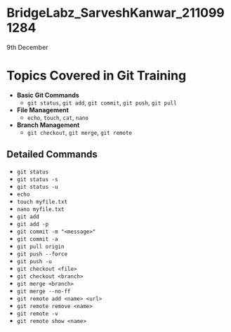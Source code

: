 
# BridgeLabz_SarveshKanwar_2110991284

9th December

# Topics Covered in Git Training

- **Basic Git Commands**
  - `git status`, `git add`, `git commit`, `git push`, `git pull`
- **File Management**
  - `echo`, `touch`, `cat`, `nano`
- **Branch Management**
  - `git checkout`, `git merge`, `git remote`

## Detailed Commands

- `git status`
- `git status -s`
- `git status -u`
- `echo`
- `touch myfile.txt`
- `nano myfile.txt`
- `git add`
- `git add -p`
- `git commit -m "<message>"`
- `git commit -a`
- `git pull origin`
- `git push --force`
- `git push -u`
- `git checkout <file>`
- `git checkout <branch>`
- `git merge <branch>`
- `git merge --no-ff`
- `git remote add <name> <url>`
- `git remote remove <name>`
- `git remote -v`
- `git remote show <name>`

